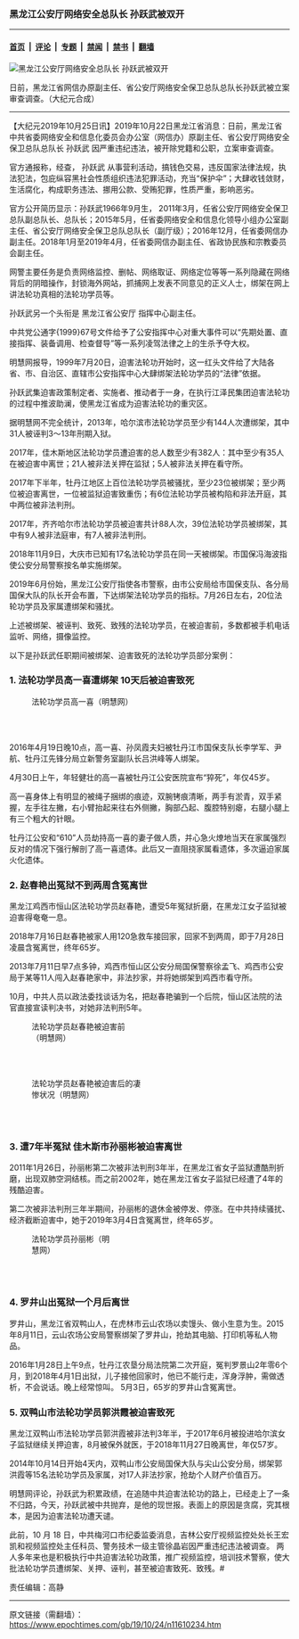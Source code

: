 ### 黑龙江公安厅网络安全总队长 孙跃武被双开

---

#### [首页](../../../..?n11610234) &nbsp;|&nbsp; [评论](../../../../../epoch-comment?n11610234) &nbsp;|&nbsp; [专题](../../../../../epoch-special?n11610234) &nbsp;|&nbsp; [禁闻](../../../../../epoch-news?n11610234) &nbsp;|&nbsp; [禁书](../../../../../books?n11610234) &nbsp;|&nbsp; [翻墙](https://github.com/gfw-breaker/nogfw/blob/master/README.md?n11610234)


<div><img alt="黑龙江公安厅网络安全总队长 孙跃武被双开" class="attachment-djy_600_400 size-djy_600_400 wp-post-image" src="https://i.epochtimes.com/assets/uploads/2019/10/sun-yaowu_1-1-600x400.jpg"/>
<div class="caption">
 <p>
  日前，黑龙江省网信办原副主任、省公安厅网络安全保卫总队总队长孙跃武被立案审查调查。（大纪元合成）
 </p>
</div></div><hr/><div class="post_content" id="artbody" itemprop="articleBody">
 <!-- article content begin -->
 <p>
  【大纪元2019年10月25日讯】2019年10月22日黑龙江省消息：日前，黑龙江省中共省委网络安全和信息化委员会办公室（网信办）原副主任、省公安厅网络安全保卫总队总队长
  <ok href="https://www.epochtimes.com/gb/tag/%E5%AD%99%E8%B7%83%E6%AD%A6.html">
   孙跃武
  </ok>
  因严重违纪违法，被开除党籍和公职，立案审查调查。
 </p>
 <p>
  官方通报称，经查，
  <ok href="https://www.epochtimes.com/gb/tag/%E5%AD%99%E8%B7%83%E6%AD%A6.html">
   孙跃武
  </ok>
  从事营利活动，搞钱色交易，违反国家法律法规，执法犯法，包庇纵容黑社会性质组织违法犯罪活动，充当“保护伞”；大肆收钱敛财，生活腐化，构成职务违法、挪用公款、受贿犯罪，性质严重，影响恶劣。
 </p>
 <p class="p4">
  <span class="s1">
   官方公开简历显示：孙跃武1966年9月生，
  </span>
  <span class="s1">
   2011年3月，任省公安厅网络安全保卫总队副总队长、总队长；2015年5月，任省委网络安全和信息化领导小组办公室副主任、省公安厅网络安全保卫总队总队长（副厅级）；2016年12月，任省委网信办副主任。2018年1月至2019年4月，任省委网信办副主任、省政协民族和宗教委员会副主任。
  </span>
 </p>
 <p class="p4">
  <span class="s1">
   网警主要任务是负责网络监控、删帖、网络取证、网络定位等等一系列隐藏在网络背后的阴暗操作，封锁海外网站，抓捕网上发表不同意见的正义人士，绑架在网上讲法轮功真相的法轮功学员等。
  </span>
 </p>
 <p class="p4">
  <span class="s1">
   孙跃武另一个头衔是
   <ok href="https://www.epochtimes.com/gb/tag/%E9%BB%91%E9%BE%99%E6%B1%9F%E7%9C%81%E5%85%AC%E5%AE%89%E5%8E%85.html">
    黑龙江省公安厅
   </ok>
   指挥中心副主任。
  </span>
 </p>
 <p class="p4">
  <span class="s1">
   中共党公通字{1999}67号文件给予了公安指挥中心对重大事件可以“先期处置、直接指挥、装备调用、检查督导”等一系列凌驾法律之上的生杀予夺大权。
  </span>
 </p>
 <p class="p4">
  <span class="s1">
   明慧网报导，1999年7月20日，迫害法轮功开始时，这一红头文件给了大陆各省、市、自治区、直辖市公安指挥中心大肆绑架法轮功学员的“法律”依据。
  </span>
 </p>
 <p class="p4">
  <span class="s1">
   孙跃武集迫害政策制定者、实施者、推动者于一身，在执行江泽民集团迫害法轮功的过程中推波助澜，使黑龙江省成为迫害法轮功的重灾区。
  </span>
 </p>
 <p class="p4">
  <span class="s1">
   据明慧网不完全统计，2013年，哈尔滨市法轮功学员至少有144人次遭绑架，其中31人被诬判3～13年刑期入狱。
  </span>
 </p>
 <p class="p4">
  <span class="s1">
   2017年，佳木斯地区法轮功学员遭迫害的总人数至少有382人：其中至少有35人在被迫害中离世；21人被非法关押在监狱；5人被非法关押在看守所。
  </span>
 </p>
 <p class="p4">
  <span class="s1">
   2017年下半年，牡丹江地区上百位法轮功学员被骚扰，至少23位被绑架；至少两位被迫害离世，一位被监狱迫害致重伤；有6位法轮功学员被构陷和非法开庭，其中两位被非法判刑。
  </span>
 </p>
 <p class="p4">
  <span class="s1">
   2017年，齐齐哈尔市法轮功学员被迫害共计88人次，39位法轮功学员被绑架，其中有9人被非法庭审，有7人被非法判刑。
  </span>
 </p>
 <p class="p4">
  2018年11月9日，大庆市已知有17名法轮功学员在同一天被绑架。市国保冯海波指使公安分局警察按名单实施绑架。
 </p>
 <p class="p4">
  <span class="s1">
   2019年6月份始，黑龙江公安厅指使各市警察，由市公安局给市国保支队、各分局国保大队的队长开会布置，下达绑架法轮功学员的指标。7月26日左右，20位法轮功学员及家属遭绑架和骚扰。
  </span>
 </p>
 <p class="p4">
  <span class="s1">
   上述被绑架、被诬判、致死、致残的法轮功学员，在被迫害前，多数都被手机电话监听、网络，摄像监控。
  </span>
 </p>
 <p class="p4">
  <span class="s1">
   以下是孙跃武任职期间被绑架、迫害致死的法轮功学员部分案例：
  </span>
 </p>
 <h3 class="p4">
  <span class="s1">
   <b>
    1. 法轮功学员高一喜遭绑架 10天后被迫害致死
   </b>
  </span>
 </h3>
 <figure aria-describedby="caption-attachment-11610605" class="wp-caption aligncenter" id="attachment_11610605" style="width: 198px">
  <ok href="https://i.epochtimes.com/assets/uploads/2019/10/2016-5-30-minghui-mudanjiang-gaoyixi-1.png" target="_blank">
   <img alt="" class="wp-image-11610605" src="https://i.epochtimes.com/assets/uploads/2019/10/2016-5-30-minghui-mudanjiang-gaoyixi-1-600x764.png"/>
  </ok>
  <br/><figcaption class="wp-caption-text" id="caption-attachment-11610605">
   法轮功学员高一喜（明慧网）
  </figcaption><br/>
 </figure><br/>
 <p class="p4">
  <span class="s1">
   2016年4月19日晚10点，高一喜、孙凤霞夫妇被牡丹江市国保支队长李学军、尹航、牡丹江先锋分局立新警务室副队长吕洪峰等人绑架。
  </span>
 </p>
 <p class="p4">
  <span class="s1">
   4月30日上午，年轻健壮的高一喜被牡丹江公安医院宣布“猝死”，年仅45岁。
  </span>
 </p>
 <p class="p4">
  <span class="s1">
   高一喜身体上有明显的被绳子捆绑的痕迹，双腕铐痕清晰，两手有淤青，双手紧握，左手往左撇，右小臂抬起来往右外侧撇，胸部凸起、腹腔特别瘪，右腿小腿上有三个粗大的针眼。
  </span>
 </p>
 <p class="p4">
  <span class="s1">
   牡丹江公安和“610”人员劫持高一喜的妻子做人质，并心急火燎地当天在家属强烈反对的情况下强行解剖了高一喜遗体。此后又一直阻挠家属看遗体，多次逼迫家属火化遗体。
  </span>
 </p>
 <h3 class="p4">
  <span class="s1">
   <b>
    2. 赵春艳出冤狱不到两周含冤离世
   </b>
  </span>
 </h3>
 <p class="p4">
  <span class="s1">
   黑龙江鸡西市恒山区法轮功学员赵春艳，遭受5年冤狱折磨，在黑龙江女子监狱被迫害得奄奄一息。
  </span>
 </p>
 <p class="p4">
  <span class="s1">
   2018年7月16日赵春艳被家人用120急救车接回家，回家不到两周，即于7月28日凌晨含冤离世，终年65岁。
  </span>
 </p>
 <p class="p4">
  <span class="s1">
   2013年7月11日早7点多钟，鸡西市恒山区公安分局国保警察徐孟飞、鸡西市公安局于某等11人闯入赵春艳家中，非法抄家，并将她绑架到鸡西市看守所。
  </span>
 </p>
 <p class="p4">
  <span class="s1">
   10月，中共人员以政法委找谈话为名，把赵春艳骗到一个后院，恒山区法院的法官直接宣读判决书，对她非法判刑5年。
  </span>
 </p>
 <figure aria-describedby="caption-attachment-11610608" class="wp-caption aligncenter" id="attachment_11610608" style="width: 176px">
  <ok href="https://i.epochtimes.com/assets/uploads/2019/10/2018-7-31-mh-jixi-zhaochunyan-01.jpg" target="_blank">
   <img alt="" class="wp-image-11610608" src="https://i.epochtimes.com/assets/uploads/2019/10/2018-7-31-mh-jixi-zhaochunyan-01.jpg"/>
  </ok>
  <br/><figcaption class="wp-caption-text" id="caption-attachment-11610608">
   法轮功学员赵春艳被迫害前（明慧网）
  </figcaption><br/>
 </figure><br/>
 <figure aria-describedby="caption-attachment-11610610" class="wp-caption aligncenter" id="attachment_11610610" style="width: 199px">
  <ok href="https://i.epochtimes.com/assets/uploads/2019/10/2018-7-31-mh-jixi-zhaochunyan-02.jpg" target="_blank">
   <img alt="" class="wp-image-11610610" src="https://i.epochtimes.com/assets/uploads/2019/10/2018-7-31-mh-jixi-zhaochunyan-02.jpg"/>
  </ok>
  <br/><figcaption class="wp-caption-text" id="caption-attachment-11610610">
   法轮功学员赵春艳被迫害后的凄惨状况（明慧网）
  </figcaption><br/>
 </figure><br/>
 <h3 class="p4">
  <span class="s1">
   <b>
    3. 遭7年半冤狱 佳木斯市孙丽彬被迫害离世
   </b>
  </span>
 </h3>
 <p class="p4">
  <span class="s1">
   2011年1月26日，孙丽彬第二次被非法判刑3年半，在黑龙江省女子监狱遭酷刑折磨，出现双肺空洞结核。而之前2002年，她在黑龙江省女子监狱已经遭了4年的残酷迫害。
  </span>
 </p>
 <p class="p4">
  <span class="s1">
   第二次被非法判刑三年半期间，孙丽彬的退休金被停发、停涨。在中共持续骚扰、经济截断迫害中，她于2019年3月4日含冤离世，终年65岁。
  </span>
 </p>
 <figure aria-describedby="caption-attachment-11610619" class="wp-caption aligncenter" id="attachment_11610619" style="width: 150px">
  <ok href="https://i.epochtimes.com/assets/uploads/2019/10/2019-10-23-200050-1.jpg" target="_blank">
   <img alt="" class="wp-image-11610619" src="https://i.epochtimes.com/assets/uploads/2019/10/2019-10-23-200050-1.jpg"/>
  </ok>
  <br/><figcaption class="wp-caption-text" id="caption-attachment-11610619">
   法轮功学员孙丽彬（明慧网）
  </figcaption><br/>
 </figure><br/>
 <h3 class="p4">
  <span class="s1">
   <b>
    4. 罗井山出冤狱一个月后离世
   </b>
  </span>
 </h3>
 <p class="p4">
  <span class="s1">
   罗井山，黑龙江省双鸭山人，在虎林市云山农场以卖馒头、做小生意为生。2015年8月11日，云山农场公安局警察绑架了罗井山，抢劫其电脑、打印机等私人物品。
  </span>
 </p>
 <p class="p4">
  <span class="s1">
   2016年1月28日上午9点，牡丹江农垦分局法院第二次开庭，冤判罗景山2年零6个月，到2018年4月1日出狱，儿子接他回家时，他已不能行走，浑身浮肿，需做透析，不会说话。晚上经常惊叫。
  </span>
  <span class="s1">
   5月3日，65岁的罗井山含冤离世。
  </span>
 </p>
 <h3 class="p4">
  <span class="s1">
   <b>
    5. 双鸭山市法轮功学员郭洪霞被迫害致死
   </b>
  </span>
 </h3>
 <p class="p4">
  <span class="s1">
   黑龙江双鸭山市法轮功学员郭洪霞被非法判3年半，于2017年6月被投进哈尔滨女子监狱继续关押迫害，8月被保外就医，于2018年11月27日晚离世，年仅57岁。
  </span>
 </p>
 <p class="p4">
  <span class="s1">
   2014年10月14日开始4天内，双鸭山市公安局国保大队与尖山公安分局，绑架郭洪霞等15名法轮功学员及家属，对17人非法抄家，抢劫个人财产价值百万。
  </span>
 </p>
 <p class="p4">
  <span class="s1">
   明慧网评论，孙跃武为积累政绩，在追随中共迫害法轮功的路上，已经走上了一条不归路，今天，孙跃武被中共抛弃，是他的现世报。表面上的原因是贪腐，究其根本，是因为迫害法轮功遭天谴。
  </span>
 </p>
 <p class="p4">
  <span class="s2">
   此前，10
  </span>
  <span class="s1">
   月
  </span>
  <span class="s2">
   18
  </span>
  <span class="s1">
   日，中共梅河口市纪委监委消息，吉林公安厅视频监控处处长王宏凯和视频监控处主任科员、警务技术一级主管徐晶岩因严重违纪违法被调查。
  </span>
  两人多年来也是积极执行中共迫害法轮功政策，推广视频监控，培训技术警察，使大批法轮功学员遭绑架、关押、诬判，甚至被迫害致死、致残。#
 </p>
 <p class="p4">
  责任编辑：高静
 </p>
 <!-- article content end -->
 <div id="below_article_ad">
 </div>
</div>


---

原文链接（需翻墙）：https://www.epochtimes.com/gb/19/10/24/n11610234.htm